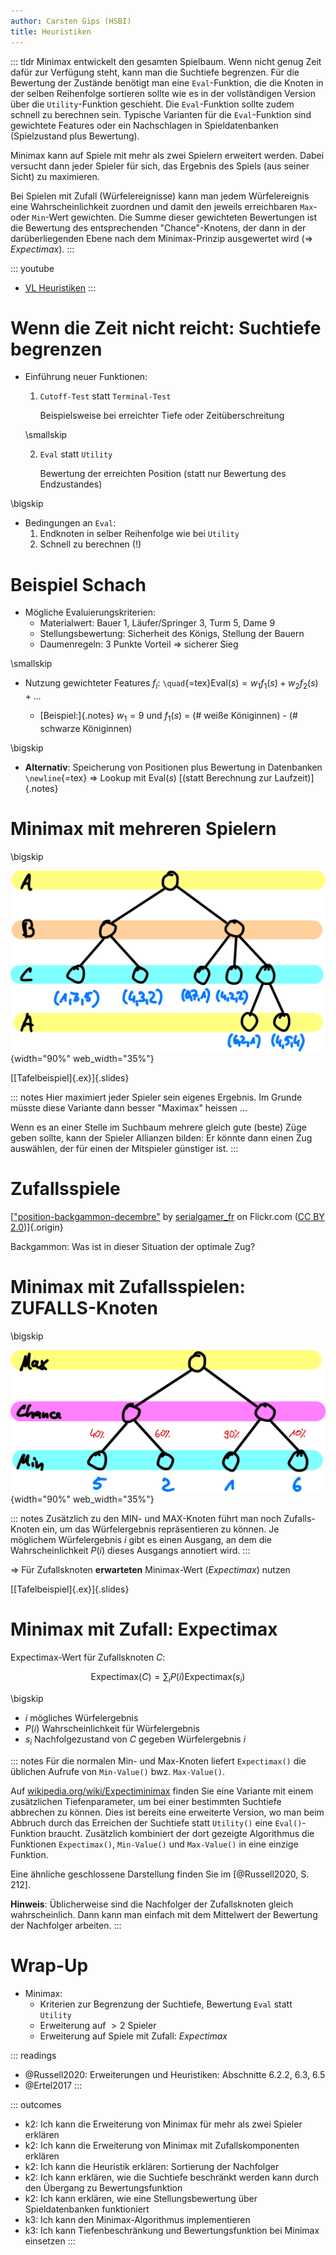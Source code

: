 ```yaml
---
author: Carsten Gips (HSBI)
title: Heuristiken
---
```


::: tldr
Minimax entwickelt den gesamten Spielbaum. Wenn nicht genug Zeit dafür zur Verfügung
steht, kann man die Suchtiefe begrenzen. Für die Bewertung der Zustände benötigt man
eine `Eval`-Funktion, die die Knoten in der selben Reihenfolge sortieren sollte wie
es in der vollständigen Version über die `Utility`-Funktion geschieht. Die
`Eval`-Funktion sollte zudem schnell zu berechnen sein. Typische Varianten für die
`Eval`-Funktion sind gewichtete Features oder ein Nachschlagen in Spieldatenbanken
(Spielzustand plus Bewertung).

Minimax kann auf Spiele mit mehr als zwei Spielern erweitert werden. Dabei versucht
dann jeder Spieler für sich, das Ergebnis des Spiels (aus seiner Sicht) zu
maximieren.

Bei Spielen mit Zufall (Würfelereignisse) kann man jedem Würfelereignis eine
Wahrscheinlichkeit zuordnen und damit den jeweils erreichbaren `Max`- oder
`Min`-Wert gewichten. Die Summe dieser gewichteten Bewertungen ist die Bewertung des
entsprechenden "Chance"-Knotens, der dann in der darüberliegenden Ebene nach dem
Minimax-Prinzip ausgewertet wird (=\> *Expectimax*).
:::

::: youtube
-   [VL Heuristiken](https://youtu.be/rKqNqYBXuK8)
:::

# Wenn die Zeit nicht reicht: Suchtiefe begrenzen

-   Einführung neuer Funktionen:
    1.  `Cutoff-Test` statt `Terminal-Test`

        Beispielsweise bei erreichter Tiefe oder Zeitüberschreitung

    \smallskip

    2.  `Eval` statt `Utility`

        Bewertung der erreichten Position (statt nur Bewertung des Endzustandes)

\bigskip

-   Bedingungen an `Eval`:
    1.  Endknoten in selber Reihenfolge wie bei `Utility`
    2.  Schnell zu berechnen (!)

# Beispiel Schach

-   Mögliche Evaluierungskriterien:
    -   Materialwert: Bauer 1, Läufer/Springer 3, Turm 5, Dame 9
    -   Stellungsbewertung: Sicherheit des Königs, Stellung der Bauern
    -   Daumenregeln: 3 Punkte Vorteil =\> sicherer Sieg

\smallskip

-   Nutzung gewichteter Features $f_i$:
    `\quad`{=tex}$\mathop{\text{Eval}}(s) = w_1f_1(s) + w_2f_2(s) + \ldots$

    -   [Beispiel:]{.notes} $w_1 = 9$ und $f_1(s)$ = (# weiße Königinnen) - (#
        schwarze Königinnen)

\bigskip

-   **Alternativ**: Speicherung von Positionen plus Bewertung in Datenbanken
    `\newline`{=tex} =\> Lookup mit $\mathop{\text{Eval}}(s)$ [(statt Berechnung zur
    Laufzeit)]{.notes}

# Minimax mit mehreren Spielern

\bigskip

![](images/minimax3.png){width="90%" web_width="35%"}

[[Tafelbeispiel]{.ex}]{.slides}

::: notes
Hier maximiert jeder Spieler sein eigenes Ergebnis. Im Grunde müsste diese Variante
dann besser "Maximax" heissen ...

Wenn es an einer Stelle im Suchbaum mehrere gleich gute (beste) Züge geben sollte,
kann der Spieler Allianzen bilden: Er könnte dann einen Zug auswählen, der für einen
der Mitspieler günstiger ist.
:::

# Zufallsspiele

<!-- TODO
![](https://live.staticflickr.com/3670/11267311625_e4758ff425_o_d.jpg){width="60%"}
-->

[["position-backgammon-decembre"](https://www.flickr.com/photos/83436399@N04/11267311625)
by [serialgamer_fr](https://www.flickr.com/photos/83436399@N04) on Flickr.com ([CC
BY
2.0](https://creativecommons.org/licenses/by/2.0/?ref=ccsearch&atype=rich))]{.origin}

Backgammon: Was ist in dieser Situation der optimale Zug?

# Minimax mit Zufallsspielen: ZUFALLS-Knoten

\bigskip

![](images/expectimax.png){width="90%" web_width="35%"}

::: notes
Zusätzlich zu den MIN- und MAX-Knoten führt man noch Zufalls-Knoten ein, um das
Würfelergebnis repräsentieren zu können. Je möglichem Würfelergebnis $i$ gibt es
einen Ausgang, an dem die Wahrscheinlichkeit $P(i)$ dieses Ausgangs annotiert wird.
:::

=\> Für Zufallsknoten **erwarteten** Minimax-Wert (*Expectimax*) nutzen

[[Tafelbeispiel]{.ex}]{.slides}

# Minimax mit Zufall: Expectimax

Expectimax-Wert für Zufallsknoten $C$:

$$\mathop{\text{Expectimax}}(C) = \sum_i P(i) \mathop{\text{Expectimax}}(s_i)$$

\bigskip

-   $i$ mögliches Würfelergebnis
-   $P(i)$ Wahrscheinlichkeit für Würfelergebnis
-   $s_i$ Nachfolgezustand von $C$ gegeben Würfelergebnis $i$

::: notes
Für die normalen Min- und Max-Knoten liefert `Expectimax()` die üblichen Aufrufe von
`Min-Value()` bwz. `Max-Value()`.

Auf
[wikipedia.org/wiki/Expectiminimax](https://en.wikipedia.org/wiki/Expectiminimax)
finden Sie eine Variante mit einem zusätzlichen Tiefenparameter, um bei einer
bestimmten Suchtiefe abbrechen zu können. Dies ist bereits eine erweiterte Version,
wo man beim Abbruch durch das Erreichen der Suchtiefe statt `Utility()` eine
`Eval()`-Funktion braucht. Zusätzlich kombiniert der dort gezeigte Algorithmus die
Funktionen `Expectimax()`, `Min-Value()` und `Max-Value()` in eine einzige Funktion.

Eine ähnliche geschlossene Darstellung finden Sie im [@Russell2020, S. 212].

**Hinweis**: Üblicherweise sind die Nachfolger der Zufallsknoten gleich
wahrscheinlich. Dann kann man einfach mit dem Mittelwert der Bewertung der
Nachfolger arbeiten.
:::

# Wrap-Up

-   Minimax:
    -   Kriterien zur Begrenzung der Suchtiefe, Bewertung `Eval` statt `Utility`
    -   Erweiterung auf $>2$ Spieler
    -   Erweiterung auf Spiele mit Zufall: *Expectimax*

::: readings
-   @Russell2020: Erweiterungen und Heuristiken: Abschnitte 6.2.2, 6.3, 6.5
-   @Ertel2017
:::

::: outcomes
-   k2: Ich kann die Erweiterung von Minimax für mehr als zwei Spieler erklären
-   k2: Ich kann die Erweiterung von Minimax mit Zufallskomponenten erklären
-   k2: Ich kann die Heuristik erklären: Sortierung der Nachfolger
-   k2: Ich kann erklären, wie die Suchtiefe beschränkt werden kann durch den
    Übergang zu Bewertungsfunktion
-   k2: Ich kann erklären, wie eine Stellungsbewertung über Spieldatenbanken
    funktioniert
-   k3: Ich kann den Minimax-Algorithmus implementieren
-   k3: Ich kann Tiefenbeschränkung und Bewertungsfunktion bei Minimax einsetzen
:::
